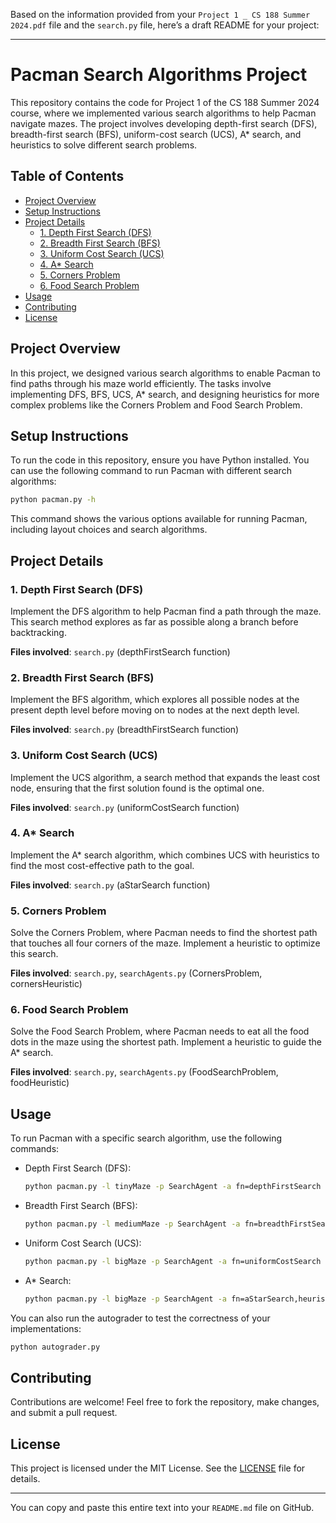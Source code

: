 Based on the information provided from your `Project 1 _ CS 188 Summer 2024.pdf` file and the `search.py` file, here’s a draft README for your project:

---

# Pacman Search Algorithms Project

This repository contains the code for Project 1 of the CS 188 Summer 2024 course, where we implemented various search algorithms to help Pacman navigate mazes. The project involves developing depth-first search (DFS), breadth-first search (BFS), uniform-cost search (UCS), A* search, and heuristics to solve different search problems.

## Table of Contents
- [Project Overview](#project-overview)
- [Setup Instructions](#setup-instructions)
- [Project Details](#project-details)
  - [1. Depth First Search (DFS)](#1-depth-first-search-dfs)
  - [2. Breadth First Search (BFS)](#2-breadth-first-search-bfs)
  - [3. Uniform Cost Search (UCS)](#3-uniform-cost-search-ucs)
  - [4. A* Search](#4-a-search)
  - [5. Corners Problem](#5-corners-problem)
  - [6. Food Search Problem](#6-food-search-problem)
- [Usage](#usage)
- [Contributing](#contributing)
- [License](#license)

## Project Overview

In this project, we designed various search algorithms to enable Pacman to find paths through his maze world efficiently. The tasks involve implementing DFS, BFS, UCS, A* search, and designing heuristics for more complex problems like the Corners Problem and Food Search Problem.

## Setup Instructions

To run the code in this repository, ensure you have Python installed. You can use the following command to run Pacman with different search algorithms:

```bash
python pacman.py -h
```

This command shows the various options available for running Pacman, including layout choices and search algorithms.

## Project Details

### 1. Depth First Search (DFS)
Implement the DFS algorithm to help Pacman find a path through the maze. This search method explores as far as possible along a branch before backtracking.

**Files involved**: `search.py` (depthFirstSearch function)

### 2. Breadth First Search (BFS)
Implement the BFS algorithm, which explores all possible nodes at the present depth level before moving on to nodes at the next depth level.

**Files involved**: `search.py` (breadthFirstSearch function)

### 3. Uniform Cost Search (UCS)
Implement the UCS algorithm, a search method that expands the least cost node, ensuring that the first solution found is the optimal one.

**Files involved**: `search.py` (uniformCostSearch function)

### 4. A* Search
Implement the A* search algorithm, which combines UCS with heuristics to find the most cost-effective path to the goal.

**Files involved**: `search.py` (aStarSearch function)

### 5. Corners Problem
Solve the Corners Problem, where Pacman needs to find the shortest path that touches all four corners of the maze. Implement a heuristic to optimize this search.

**Files involved**: `search.py`, `searchAgents.py` (CornersProblem, cornersHeuristic)

### 6. Food Search Problem
Solve the Food Search Problem, where Pacman needs to eat all the food dots in the maze using the shortest path. Implement a heuristic to guide the A* search.

**Files involved**: `search.py`, `searchAgents.py` (FoodSearchProblem, foodHeuristic)

## Usage

To run Pacman with a specific search algorithm, use the following commands:

- Depth First Search (DFS):
  ```bash
  python pacman.py -l tinyMaze -p SearchAgent -a fn=depthFirstSearch
  ```

- Breadth First Search (BFS):
  ```bash
  python pacman.py -l mediumMaze -p SearchAgent -a fn=breadthFirstSearch
  ```

- Uniform Cost Search (UCS):
  ```bash
  python pacman.py -l bigMaze -p SearchAgent -a fn=uniformCostSearch
  ```

- A* Search:
  ```bash
  python pacman.py -l bigMaze -p SearchAgent -a fn=aStarSearch,heuristic=manhattanHeuristic
  ```

You can also run the autograder to test the correctness of your implementations:

```bash
python autograder.py
```

## Contributing

Contributions are welcome! Feel free to fork the repository, make changes, and submit a pull request.

## License

This project is licensed under the MIT License. See the [LICENSE](LICENSE) file for details.

---

You can copy and paste this entire text into your `README.md` file on GitHub.

